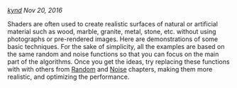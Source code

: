 *[kynd](http://www.kynd.info) Nov 20, 2016*

Shaders are often used to create realistic surfaces of natural or artificial material such as wood, marble, granite, metal, stone, etc. without using photographs or pre-rendered images. Here are demonstrations of some basic techniques. For the sake of simplicity, all the examples are based on the same random and noise functions so that you can focus on the main part of the algorithms. Once you get the ideas, try replacing these functions with with others from [Random](http://thebookofshaders.com/10/) and [Noise](http://thebookofshaders.com/11/) chapters, making them more realistic, and optimizing the performance.
